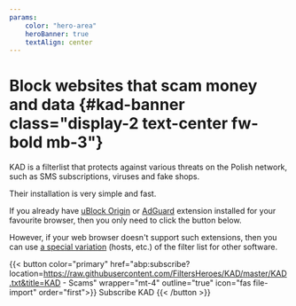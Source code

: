 ```yaml
---
params:
    color: "hero-area"
    heroBanner: true
    textAlign: center
---
```

# Block websites that scam money and data {#kad-banner class="display-2 text-center fw-bold mb-3"}
KAD is a filterlist that protects against various threats on the Polish network, such as SMS subscriptions, viruses and fake shops.

Their installation is very simple and fast.

If you already have [uBlock Origin](https://github.com/gorhill/uBlock) or [AdGuard](https://adguard.com/pl/welcome.html) extension installed for your favourite browser, then you only need to click the button below.

However, if your web browser doesn't support such extensions, then you can use [a special variation](#hosts "recommended only for advanced users") (hosts, etc.) of the filter list for other software.

<!-- Jednakże jeżeli twoja przeglądarka nie obsługuje takich rozszerzeń, to możesz skorzystać ze [specjalnej odmiany](#hosts "zalecane jedynie dla zaawansowanych użytkowników") (hosts, itd) listy filtrów dla innego oprogramowania. -->

{{< button color="primary" href="abp:subscribe?location=https://raw.githubusercontent.com/FiltersHeroes/KAD/master/KAD.txt&title=KAD - Scams" wrapper="mt-4" outline="true" icon="fas file-import" order="first">}}
    Subscribe KAD
{{< /button >}}
